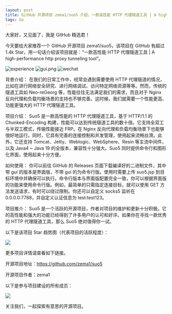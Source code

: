 ```yaml
---
layout: post
title: GitHub 开源项目 zema1/suo5 介绍，一款高性能 HTTP 代理隧道工具 | A high-performance http proxy tunneling tool
tags: Go
---
```


大家好，又见面了，我是 GitHub 精选君！

今天要给大家推荐一个 GitHub 开源项目 zema1/suo5，该项目在 GitHub 有超过 1.4k Star，用一句话介绍该项目就是：“一款高性能 HTTP 代理隧道工具 | A high-performance http proxy tunneling tool”。


![experience](https://raw.githubusercontent.com/zema1/suo5/master/./tests/img/suo5.gif)
![gui.png](https://raw.githubusercontent.com/zema1/suo5/master/tests/img/gui.jpg)
![wechat](https://user-images.githubusercontent.com/20637881/229296623-24a7cc5d-8f33-4120-ae77-bbe2610ce5bb.jpg)





背景介绍：
在我们的日常工作中，经常会遇到需要使用 HTTP 代理隧道的情况，比如在进行网络安全研究、进行网络调试、访问特定网络资源等等。然而，传统的隧道工具如 Neo-reGeorg 等，性能往往无法满足我们的需求，而且对于 Nginx 反向代理和负载均衡场景的支持也不够完善。这时候，我们就需要一个性能更高、功能更强大的 HTTP 代理隧道工具。

项目介绍：
Suo5 是一款高性能的 HTTP 代理隧道工具，基于 HTTP/1.1 的 Chunked-Encoding 构建，性能可以达到传统隧道工具的数十倍。它支持全双工与半双工模式，传输性能接近 FRP。在 Nginx 反向代理和负载均衡场景下也能够很好地运行。同时，它具有完善的连接控制和并发管理，使用起来流畅丝滑。此外，它还支持 Tomcat、Jetty、Weblogic、WebSphere、Resin 等主流中间件，以及 Java4 ~ Java 19 的全版本，兼容性十分强大。Suo5 同时提供命令行和图形化界面，使用起来十分方便。

如何使用：
你可以前往 GitHub 的 Releases 页面下载编译好的二进制文件，其中带 gui 的版本是界面版，不带 gui 的为命令行版。使用时需要上传 suo5.jsp 到目标环境中并确保可以执行。命令行版本与界面版配置完全一致，你可以根据界面版的功能来使用命令行版。例如，最简单的只需指定连接目标，就可以使用 GET 方法发送请求，有时可以绕过限制。你还可以自定义 socks5 监听在 0.0.0.0:7788，并自定义认证信息为 test:test123。

项目推介：
Suo5 是一个活跃的开源项目，作者对项目的维护和更新十分积极。它的高性能和强大的功能已经得到了许多用户的认可和好评。如果你在寻找一款优秀的 HTTP 代理隧道工具，那么 Suo5 绝对值得你一试。





以下是该项目 Star 趋势图（代表项目的活跃程度）：

![](https://api.star-history.com/svg?repos=zema1/suo5&type=Timeline)

更多项目详情请查看如下链接。

开源项目地址：https://github.com/zema1/suo5 

开源项目作者：zema1

以下是参与项目建设的所有成员：

![](https://contrib.rocks/image?repo=zema1/suo5)

关注我们，一起探索有意思的开源项目。